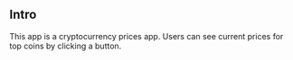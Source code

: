 ## Intro
This app is a cryptocurrency prices app. Users can see current prices for top coins by clicking a button.
